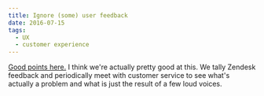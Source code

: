 ```yaml
---
title: Ignore (some) user feedback 
date: 2016-07-15
tags:
  - UX
  - customer experience
---
```


[Good points here.](http://www.erickarjaluoto.com/blog/ignore-some-user-feedback/) I think we're actually pretty good at this. We tally Zendesk feedback and periodically meet with customer service to see what's actually a problem and what is just the result of a few loud voices.
